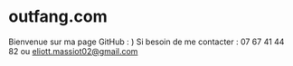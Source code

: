# outfang.com
Bienvenue sur ma page GitHub  : ) 
Si besoin de me contacter : 
07 67 41 44 82 
ou 
eliott.massiot02@gmail.com
